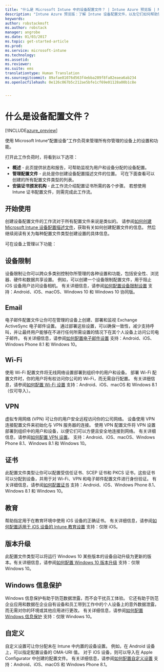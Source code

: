 ```yaml
---
title: "什么是 Microsoft Intune 中的设备配置文件？ | Intune Azure 预览版 | Microsoft Docs"
description: "Intune Azure 预览版：了解 Intune 设备配置文件，以及它们如何帮助管理和保护公司设备。"
keywords: 
author: robstackmsft
ms.author: robstack
manager: angrobe
ms.date: 01/03/2017
ms.topic: get-started-article
ms.prod: 
ms.service: microsoft-intune
ms.technology: 
ms.assetid: 
ms.reviewer: 
ms.suite: ems
translationtype: Human Translation
ms.sourcegitcommit: 89afae81076d563f4ebba289f8fa82eaea6ab234
ms.openlocfilehash: 0e126c067b5c212ae5bfe1cf69e01128a00b1c8e


---
```


# <a name="what-are-device-profiles"></a>什么是设备配置文件？
<!--- This topic doesn't really answer the topic title: What are device profiles?" It needs to answer that question, then it can go on to discuss what profiles are in Intune and how to use them. Linda--->

[!INCLUDE[azure_preview](../includes/azure_preview.md)]

使用 Microsoft Intune“配置设备”工作负荷来管理所有你管理的设备上的设置和功能。

打开此工作负荷时，将看到以下选项：

- **概述** - 此页提供状态和报告，可帮助监视为用户和设备分配的设备配置。
- **管理配置文件** - 此处是你创建设备配置描述文件的位置。 可在下面查看可以创建的所有配置文件类型的列表。
- **安装证书颁发机构** - 此工作流介绍配置证书所需的各个步骤。 若想使用 Intune 证书配置文件，则需完成此工作流。

## <a name="getting-started"></a>开始使用

创建设备配置文件的工作流对于所有配置文件来说是类似的。 请参阅[如何创建 Microsoft Intune 设备配置描述文件](/intune-azure/configure-devices/how-to-create-device-profiles)，获取有关如何创建配置文件的信息。 然后继续阅读有关为每种配置文件类型创建设置的具体信息。

可在设备上管理以下功能：

## <a name="device-restrictions"></a>设备限制
设备限制让你可以跨众多类别控制你所管理的各种设置和功能，包括安全性、浏览器、硬件和数据共享设置。 例如，可以创建一个设备限制配置文件，用于阻止 iOS 设备用户访问设备相机。
有关详细信息，请参阅[如何配置设备限制设置](how-to-configure-device-restrictions.md) 支持：Android、iOS、macOS、Windows 10 和 Windows 10 协同版。

## <a name="email"></a>Email
电子邮件配置文件让你可在管理的设备上创建、部署和监视 Exchange ActiveSync 电子邮件设置。 通过部署这些设置，可以确保一致性，减少支持呼叫，并让最终用户能够在不进行任何所需设置的情况下在其个人设备上访问公司电子邮件。
有关详细信息，请参阅[如何配置电子邮件设置](how-to-configure-email-settings.md) 支持：Android、iOS、Windows Phone 8.1 和 Windows 10。

## <a name="wi-fi"></a>Wi-Fi
使用 Wi-Fi 配置文件将无线网络设置部署到组织中的用户和设备。 部署 Wi-Fi 配置文件时，你的用户将有权访问你公司的 Wi-Fi，而无需自行配置。
有关详细信息，请参阅[如何配置 Wi-Fi 设置](how-to-configure-wi-fi-settings.md) 支持：Android、iOS、macOS 和 Windows 8.1（仅可导入）。

## <a name="vpn"></a>VPN
虚拟专用网络 (VPN) 可让你的用户安全远程访问你的公司网络。 设备使用 VPN 连接配置文件来初始化与 VPN 服务器的连接。 使用 VPN 配置文件将 VPN 设置部署到组织中的用户和设备，以便它们可以方便且安全地连接到网络。
有关详细信息，请参阅[如何配置 VPN 设置](how-to-configure-vpn-settings.md)。
支持：Android、iOS、macOS、Windows Phone 8.1、Windows 8.1 和 Windows 10。

## <a name="certificates"></a>证书
此配置文件类型让你可以配置受信任证书、SCEP 证书和 PKCS 证书，这些证书可以分配到设备，并用于对 Wi-Fi、VPN 和电子邮件配置文件进行身份验证。
有关详细信息，请参阅[如何配置证书](how-to-configure-certificates.md) 支持：Android、iOS、Windows Phone 8.1、Windows 8.1 和 Windows 10。

## <a name="education"></a>教育
帮助指定用于在教育环境中使用 iOS 设备的正确证书。
有关详细信息，请参阅[如何配置适用于 iOS 设备的 Intune 教育设置](education-settings-for-ios.md) 支持：仅限 iOS。

## <a name="edition-upgrade"></a>版本升级
此配置文件类型可以将运行 Windows 10 某些版本的设备自动升级为更新的版本。有关详细信息，请参阅[如何配置 Windows 10 版本升级](how-to-configure-windows-10-edition-upgrade.md) 支持：仅限 Windows 10。

## <a name="windows-information-protection"></a>Windows 信息保护
Windows 信息保护有助于防范数据泄露，而不会干扰员工体验。 它还有助于防范企业应用和数据在企业自有设备和员工带到工作中的个人设备上的意外数据泄露，而无需对你的环境或其他应用进行更改。
有关详细信息，请参阅[如何配置 Windows 信息保护](how-to-configure-windows-information-protection.md) 支持：仅限 Windows 10。

## <a name="custom"></a>自定义
自定义设置可让你分配未在 Intune 中内置的设备设置。 例如，在 Android 设备上，可以指定配置设备的 OMA-URI 值。 对于 iOS 设备，则可以导入在 Apple Configurator 中创建的配置文件。
有关详细信息，请参阅[如何配置自定义设置](how-to-configure-custom-settings.md) 支持：Android、iOS、macOS 和 Windows Phone 8.1。



<!--HONumber=Feb17_HO1-->


